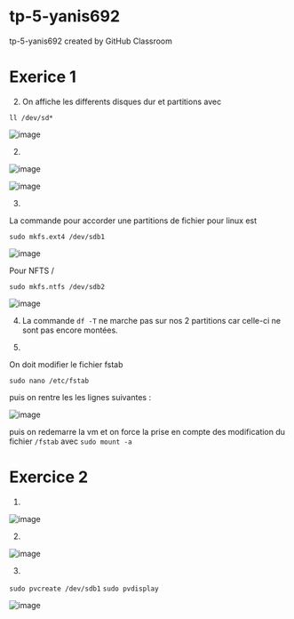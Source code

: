 # tp-5-yanis692
tp-5-yanis692 created by GitHub Classroom

# Exerice 1

2. On affiche les differents disques dur et partitions avec 
```
ll /dev/sd*
```
![image](https://user-images.githubusercontent.com/77662970/193530068-8266ac93-e0ea-4811-b756-e1051ac6a4ab.png)

2. 

![image](https://user-images.githubusercontent.com/77662970/193533220-22af50ef-0006-4ce7-8eb1-ca7bc4ea7eb8.png)


![image](https://user-images.githubusercontent.com/77662970/193533096-6897c376-5da9-4d5c-be12-348e9d22153f.png)

3.
La commande pour accorder une partitions de fichier pour linux est 
```
sudo mkfs.ext4 /dev/sdb1
```

![image](https://user-images.githubusercontent.com/77662970/193534260-15fbb1be-53a7-46ea-9750-28eb16e3af33.png)

Pour NFTS /
```
sudo mkfs.ntfs /dev/sdb2
```

![image](https://user-images.githubusercontent.com/77662970/193535067-ac83e23a-6ee8-4ca8-aa3e-ca2e0573dea9.png)

4. La commande ```df -T``` ne marche pas sur nos 2 partitions car celle-ci ne sont pas encore montées.

5.
On doit modifier le fichier fstab
```
sudo nano /etc/fstab
```
puis on rentre les les lignes suivantes :

![image](https://user-images.githubusercontent.com/77662970/193541499-c253880f-3b18-4cbd-bcae-b2a0af1da647.png)

puis on redemarre la vm et on force la prise en compte des modification du fichier ```/fstab``` avec ```sudo mount -a```

# Exercice 2

1.
![image](https://user-images.githubusercontent.com/77662970/193544943-b800e0b9-351c-44fe-a99c-ce1e7728a2c6.png)

2.

![image](https://user-images.githubusercontent.com/77662970/193547876-3877cf67-d3ba-4cfe-8cef-2418286d24ad.png)

3.
```sudo pvcreate /dev/sdb1```
```sudo pvdisplay```

![image](https://user-images.githubusercontent.com/77662970/193549152-e793449d-8f9f-4173-ade9-e3fe77c1dc70.png)


